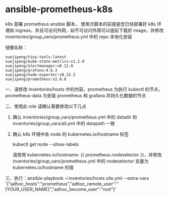 # ansible-prometheus-k8s
k8s 部署 prometheus ansible 脚本，
使用次脚本的前提是您已经部署好 k8s 环境和 ingress，并且可访问外网，如不可访问外网可以提前下载好 image，并修改inventories/group_vars/prometheus.yml 中的 repo 本地化安装

 镜像名称：
 
 ```
 xuejipeng/tiny-tools:latest         
 xuejipeng/kube-state-metrics:v1.2.0           
 xuejipeng/alertmanager:v0.12.0         
 xuejipeng/grafana:4.6.3          
 xuejipeng/node-exporter:v0.15.2       
 xuejipeng/prometheus:v2.0.0   
 ```    
一、请修改 inventories/hosts 中的内容，prometheus 为执行 kubectl 的节点，prometheus-data 为安装 prometheus 和 grafana 并持久化数据的节点

二、使用此 role 请确认需要修改以下几点

1. 确认 inventories/group_vars/prometheus.yml 中的 datadir  和  inventories/group_vars/all.yml 中的 datapath 一致

2. 确认 k8s 环境中各 node 的 kubernetes.io/hostname 标签 

   kubectl get node --show-labels

   请使用 kubernetes.io/hostname: {{ prometheus.nodeselector }}，并修改 inventories/group_vars/prometheus.yml 中的 nodeselector 变量为 kubernetes.io/hostname 的值

三、执行：ansible-playbook -i inventories/hosts site.yml --extra-vars '{"adhoc_hosts":"prometheus","adhoc_remote_user":"[YOUR_USER_NAME]","adhoc_become_user":"root"}'

